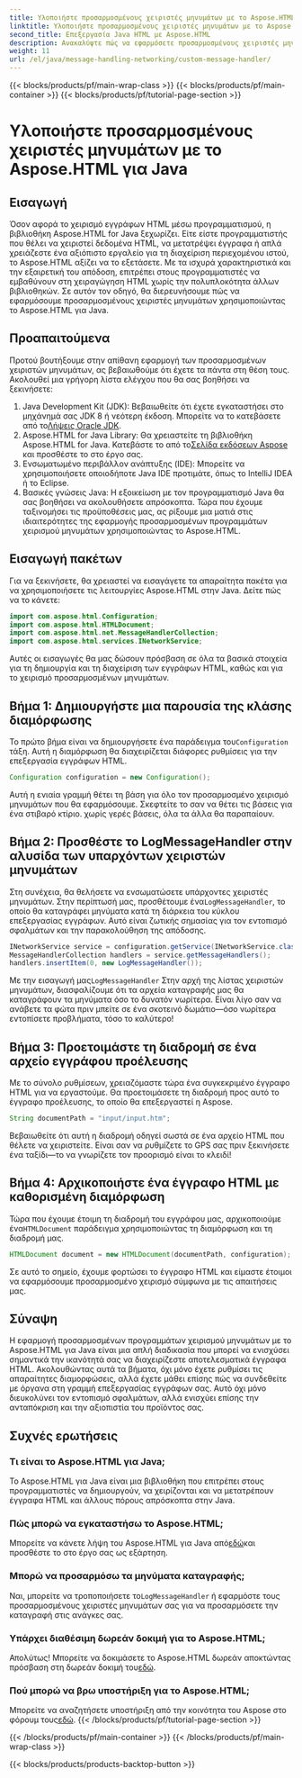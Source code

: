 ```yaml
---
title: Υλοποιήστε προσαρμοσμένους χειριστές μηνυμάτων με το Aspose.HTML για Java
linktitle: Υλοποιήστε προσαρμοσμένους χειριστές μηνυμάτων με το Aspose.HTML για Java
second_title: Επεξεργασία Java HTML με Aspose.HTML
description: Ανακαλύψτε πώς να εφαρμόσετε προσαρμοσμένους χειριστές μηνυμάτων στο Aspose.HTML για Java για τη βελτίωση της επεξεργασίας εγγράφων και τον αποτελεσματικό χειρισμό των αρχείων καταγραφής.
weight: 11
url: /el/java/message-handling-networking/custom-message-handler/
---
```


{{< blocks/products/pf/main-wrap-class >}}
{{< blocks/products/pf/main-container >}}
{{< blocks/products/pf/tutorial-page-section >}}

# Υλοποιήστε προσαρμοσμένους χειριστές μηνυμάτων με το Aspose.HTML για Java

## Εισαγωγή
Όσον αφορά το χειρισμό εγγράφων HTML μέσω προγραμματισμού, η βιβλιοθήκη Aspose.HTML for Java ξεχωρίζει. Είτε είστε προγραμματιστής που θέλει να χειριστεί δεδομένα HTML, να μετατρέψει έγγραφα ή απλά χρειάζεστε ένα αξιόπιστο εργαλείο για τη διαχείριση περιεχομένου ιστού, το Aspose.HTML αξίζει να το εξετάσετε. Με τα ισχυρά χαρακτηριστικά και την εξαιρετική του απόδοση, επιτρέπει στους προγραμματιστές να εμβαθύνουν στη χειραγώγηση HTML χωρίς την πολυπλοκότητα άλλων βιβλιοθηκών. Σε αυτόν τον οδηγό, θα διερευνήσουμε πώς να εφαρμόσουμε προσαρμοσμένους χειριστές μηνυμάτων χρησιμοποιώντας το Aspose.HTML για Java.
## Προαπαιτούμενα
Προτού βουτήξουμε στην απίθανη εφαρμογή των προσαρμοσμένων χειριστών μηνυμάτων, ας βεβαιωθούμε ότι έχετε τα πάντα στη θέση τους. Ακολουθεί μια γρήγορη λίστα ελέγχου που θα σας βοηθήσει να ξεκινήσετε:
1.  Java Development Kit (JDK): Βεβαιωθείτε ότι έχετε εγκαταστήσει στο μηχάνημά σας JDK 8 ή νεότερη έκδοση. Μπορείτε να το κατεβάσετε από το[Λήψεις Oracle JDK](https://www.oracle.com/java/technologies/javase-jdk11-downloads.html).
2.  Aspose.HTML for Java Library: Θα χρειαστείτε τη βιβλιοθήκη Aspose.HTML for Java. Κατεβάστε το από το[Σελίδα εκδόσεων Aspose](https://releases.aspose.com/html/java/) και προσθέστε το στο έργο σας.
3. Ενσωματωμένο περιβάλλον ανάπτυξης (IDE): Μπορείτε να χρησιμοποιήσετε οποιοδήποτε Java IDE προτιμάτε, όπως το IntelliJ IDEA ή το Eclipse. 
4. Βασικές γνώσεις Java: Η εξοικείωση με τον προγραμματισμό Java θα σας βοηθήσει να ακολουθήσετε απρόσκοπτα.
Τώρα που έχουμε ταξινομήσει τις προϋποθέσεις μας, ας ρίξουμε μια ματιά στις ιδιαιτερότητες της εφαρμογής προσαρμοσμένων προγραμμάτων χειρισμού μηνυμάτων χρησιμοποιώντας το Aspose.HTML.
## Εισαγωγή πακέτων
Για να ξεκινήσετε, θα χρειαστεί να εισαγάγετε τα απαραίτητα πακέτα για να χρησιμοποιήσετε τις λειτουργίες Aspose.HTML στην Java. Δείτε πώς να το κάνετε:
```java
import com.aspose.html.Configuration;
import com.aspose.html.HTMLDocument;
import com.aspose.html.net.MessageHandlerCollection;
import com.aspose.html.services.INetworkService;
```
Αυτές οι εισαγωγές θα μας δώσουν πρόσβαση σε όλα τα βασικά στοιχεία για τη δημιουργία και τη διαχείριση των εγγράφων HTML, καθώς και για το χειρισμό προσαρμοσμένων μηνυμάτων.
## Βήμα 1: Δημιουργήστε μια παρουσία της κλάσης διαμόρφωσης
 Το πρώτο βήμα είναι να δημιουργήσετε ένα παράδειγμα του`Configuration` τάξη. Αυτή η διαμόρφωση θα διαχειρίζεται διάφορες ρυθμίσεις για την επεξεργασία εγγράφων HTML. 
```java
Configuration configuration = new Configuration();
```
Αυτή η ενιαία γραμμή θέτει τη βάση για όλο τον προσαρμοσμένο χειρισμό μηνυμάτων που θα εφαρμόσουμε. Σκεφτείτε το σαν να θέτει τις βάσεις για ένα στιβαρό κτίριο. χωρίς γερές βάσεις, όλα τα άλλα θα παραπαίουν.
## Βήμα 2: Προσθέστε το LogMessageHandler στην αλυσίδα των υπαρχόντων χειριστών μηνυμάτων
 Στη συνέχεια, θα θελήσετε να ενσωματώσετε υπάρχοντες χειριστές μηνυμάτων. Στην περίπτωσή μας, προσθέτουμε ένα`LogMessageHandler`, το οποίο θα καταγράφει μηνύματα κατά τη διάρκεια του κύκλου επεξεργασίας εγγράφων. Αυτό είναι ζωτικής σημασίας για τον εντοπισμό σφαλμάτων και την παρακολούθηση της απόδοσης.
```java
INetworkService service = configuration.getService(INetworkService.class);
MessageHandlerCollection handlers = service.getMessageHandlers();
handlers.insertItem(0, new LogMessageHandler());
```
 Με την εισαγωγή μας`LogMessageHandler` Στην αρχή της λίστας χειριστών μηνυμάτων, διασφαλίζουμε ότι τα αρχεία καταγραφής μας θα καταγράφουν τα μηνύματα όσο το δυνατόν νωρίτερα. Είναι λίγο σαν να ανάβετε τα φώτα πριν μπείτε σε ένα σκοτεινό δωμάτιο—όσο νωρίτερα εντοπίσετε προβλήματα, τόσο το καλύτερο!
## Βήμα 3: Προετοιμάστε τη διαδρομή σε ένα αρχείο εγγράφου προέλευσης
Με το σύνολο ρυθμίσεων, χρειαζόμαστε τώρα ένα συγκεκριμένο έγγραφο HTML για να εργαστούμε. Θα προετοιμάσετε τη διαδρομή προς αυτό το έγγραφο προέλευσης, το οποίο θα επεξεργαστεί η Aspose.
```java
String documentPath = "input/input.htm";
```
Βεβαιωθείτε ότι αυτή η διαδρομή οδηγεί σωστά σε ένα αρχείο HTML που θέλετε να χειριστείτε. Είναι σαν να ρυθμίζετε το GPS σας πριν ξεκινήσετε ένα ταξίδι—το να γνωρίζετε τον προορισμό είναι το κλειδί!
## Βήμα 4: Αρχικοποιήστε ένα έγγραφο HTML με καθορισμένη διαμόρφωση
 Τώρα που έχουμε έτοιμη τη διαδρομή του εγγράφου μας, αρχικοποιούμε ένα`HTMLDocument` παράδειγμα χρησιμοποιώντας τη διαμόρφωση και τη διαδρομή μας. 
```java
HTMLDocument document = new HTMLDocument(documentPath, configuration);
```
Σε αυτό το σημείο, έχουμε φορτώσει το έγγραφο HTML και είμαστε έτοιμοι να εφαρμόσουμε προσαρμοσμένο χειρισμό σύμφωνα με τις απαιτήσεις μας.

## Σύναψη
Η εφαρμογή προσαρμοσμένων προγραμμάτων χειρισμού μηνυμάτων με το Aspose.HTML για Java είναι μια απλή διαδικασία που μπορεί να ενισχύσει σημαντικά την ικανότητά σας να διαχειρίζεστε αποτελεσματικά έγγραφα HTML. Ακολουθώντας αυτά τα βήματα, όχι μόνο έχετε ρυθμίσει τις απαραίτητες διαμορφώσεις, αλλά έχετε μάθει επίσης πώς να συνδεθείτε με όργανα στη γραμμή επεξεργασίας εγγράφων σας. Αυτό όχι μόνο διευκολύνει τον εντοπισμό σφαλμάτων, αλλά ενισχύει επίσης την ανταπόκριση και την αξιοπιστία του προϊόντος σας.
## Συχνές ερωτήσεις
### Τι είναι το Aspose.HTML για Java;
Το Aspose.HTML για Java είναι μια βιβλιοθήκη που επιτρέπει στους προγραμματιστές να δημιουργούν, να χειρίζονται και να μετατρέπουν έγγραφα HTML και άλλους πόρους απρόσκοπτα στην Java.
### Πώς μπορώ να εγκαταστήσω το Aspose.HTML;
 Μπορείτε να κάνετε λήψη του Aspose.HTML για Java από[εδώ](https://releases.aspose.com/html/java/)και προσθέστε το στο έργο σας ως εξάρτηση.
### Μπορώ να προσαρμόσω τα μηνύματα καταγραφής;
 Ναι, μπορείτε να τροποποιήσετε το`LogMessageHandler` ή εφαρμόστε τους προσαρμοσμένους χειριστές μηνυμάτων σας για να προσαρμόσετε την καταγραφή στις ανάγκες σας.
### Υπάρχει διαθέσιμη δωρεάν δοκιμή για το Aspose.HTML;
 Απολύτως! Μπορείτε να δοκιμάσετε το Aspose.HTML δωρεάν αποκτώντας πρόσβαση στη δωρεάν δοκιμή του[εδώ](https://releases.aspose.com/).
### Πού μπορώ να βρω υποστήριξη για το Aspose.HTML;
 Μπορείτε να αναζητήσετε υποστήριξη από την κοινότητα του Aspose στο φόρουμ τους[εδώ](https://forum.aspose.com/c/html/29).
{{< /blocks/products/pf/tutorial-page-section >}}

{{< /blocks/products/pf/main-container >}}
{{< /blocks/products/pf/main-wrap-class >}}

{{< blocks/products/products-backtop-button >}}
